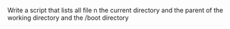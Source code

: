 Write a script that lists all file n the current directory and the parent of the working directory and the /boot directory
